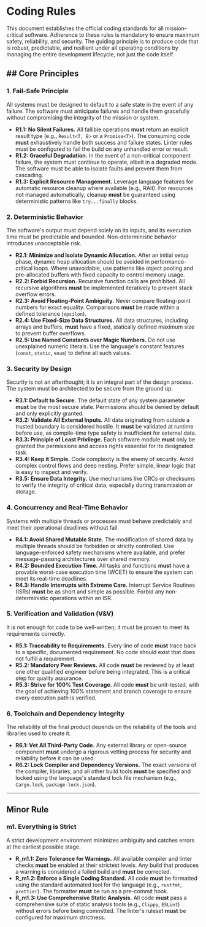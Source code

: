 # Coding Rules

This document establishes the official coding standards for all mission-critical software. Adherence to these rules is mandatory to ensure maximum safety, reliability, and security. The guiding principle is to produce code that is robust, predictable, and resilient under all operating conditions by managing the entire development lifecycle, not just the code itself.

## ## Core Principles

### 1. Fail-Safe Principle

All systems must be designed to default to a safe state in the event of any failure. The software must anticipate failures and handle them gracefully without compromising the integrity of the mission or system.

- **R1.1: No Silent Failures.** All fallible operations **must** return an explicit result type (e.g., `Result<T, E>` or a `Promise<T>`). The consuming code **must** exhaustively handle both success and failure states. Linter rules must be configured to fail the build on any unhandled error or result.
- **R1.2: Graceful Degradation.** In the event of a non-critical component failure, the system must continue to operate, albeit in a degraded mode. The software must be able to isolate faults and prevent them from cascading.
- **R1.3: Explicit Resource Management.** Leverage language features for automatic resource cleanup where available (e.g., RAII). For resources not managed automatically, cleanup **must** be guaranteed using deterministic patterns like `try...finally` blocks.

### 2. Deterministic Behavior

The software's output must depend solely on its inputs, and its execution time must be predictable and bounded. Non-deterministic behavior introduces unacceptable risk.

- **R2.1: Minimize and Isolate Dynamic Allocation.** After an initial setup phase, dynamic heap allocation should be avoided in performance-critical loops. Where unavoidable, use patterns like object pooling and pre-allocated buffers with fixed capacity to control memory usage.
- **R2.2: Forbid Recursion.** Recursive function calls are prohibited. All recursive algorithms **must** be implemented iteratively to prevent stack overflow errors.
- **R2.3: Avoid Floating-Point Ambiguity.** Never compare floating-point numbers for exact equality. Comparisons **must** be made within a defined tolerance (`epsilon`).
- **R2.4: Use Fixed-Size Data Structures.** All data structures, including arrays and buffers, **must** have a fixed, statically defined maximum size to prevent buffer overflows.
- **R2.5: Use Named Constants over Magic Numbers.** Do not use unexplained numeric literals. Use the language's constant features (`const`, `static`, `enum`) to define all such values.

### 3. Security by Design

Security is not an afterthought; it is an integral part of the design process. The system must be architected to be secure from the ground up.

- **R3.1: Default to Secure.** The default state of any system parameter **must** be the most secure state. Permissions should be denied by default and only explicitly granted.
- **R3.2: Validate All External Inputs.** All data originating from outside a trusted boundary is considered hostile. It **must** be validated at runtime before use, as compile-time type safety is insufficient for external data.
- **R3.3: Principle of Least Privilege.** Each software module **must** only be granted the permissions and access rights essential for its designated task.
- **R3.4: Keep it Simple.** Code complexity is the enemy of security. Avoid complex control flows and deep nesting. Prefer simple, linear logic that is easy to inspect and verify.
- **R3.5: Ensure Data Integrity.** Use mechanisms like CRCs or checksums to verify the integrity of critical data, especially during transmission or storage.

### 4. Concurrency and Real-Time Behavior

Systems with multiple threads or processes must behave predictably and meet their operational deadlines without fail.

- **R4.1: Avoid Shared Mutable State.** The modification of shared data by multiple threads should be forbidden or strictly controlled. Use language-enforced safety mechanisms where available, and prefer message-passing architectures over shared memory.
- **R4.2: Bounded Execution Time.** All tasks and functions **must** have a provable worst-case execution time (WCET) to ensure the system can meet its real-time deadlines.
- **R4.3: Handle Interrupts with Extreme Care.** Interrupt Service Routines (ISRs) **must** be as short and simple as possible. Forbid any non-deterministic operations within an ISR.

### 5. Verification and Validation (V&V)

It is not enough for code to be well-written; it must be proven to meet its requirements correctly.

- **R5.1: Traceability to Requirements.** Every line of code **must** trace back to a specific, documented requirement. No code should exist that does not fulfill a requirement.
- **R5.2: Mandatory Peer Reviews.** All code **must** be reviewed by at least one other qualified engineer before being integrated. This is a critical step for quality assurance.
- **R5.3: Strive for 100% Test Coverage.** All code **must** be unit-tested, with the goal of achieving 100% statement and branch coverage to ensure every execution path is verified.

### 6. Toolchain and Dependency Integrity

The reliability of the final product depends on the reliability of the tools and libraries used to create it.

- **R6.1: Vet All Third-Party Code.** Any external library or open-source component **must** undergo a rigorous vetting process for security and reliability before it can be used.
- **R6.2: Lock Compiler and Dependency Versions.** The exact versions of the compiler, libraries, and all other build tools **must** be specified and locked using the language's standard lock file mechanism (e.g., `Cargo.lock`, `package-lock.json`).

---

## Minor Rule

### m1. Everything is Strict

A strict development environment minimizes ambiguity and catches errors at the earliest possible stage.

- **R_m1.1: Zero Tolerance for Warnings.** All available compiler and linter checks **must** be enabled at their strictest levels. Any build that produces a warning is considered a failed build and **must** be corrected.
- **R_m1.2: Enforce a Single Coding Standard.** All code **must** be formatted using the standard automated tool for the language (e.g., `rustfmt`, `prettier`). The formatter **must** be run as a pre-commit hook.
- **R_m1.3: Use Comprehensive Static Analysis.** All code **must** pass a comprehensive suite of static analysis tools (e.g., `Clippy`, `ESLint`) without errors before being committed. The linter's ruleset **must** be configured for maximum strictness.

